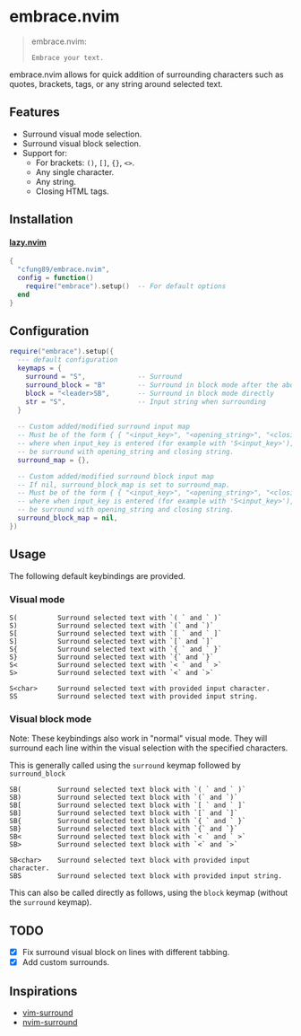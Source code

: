 # embrace.nvim

> embrace.nvim:
>
>     Embrace your text.

embrace.nvim allows for quick addition of surrounding characters such as quotes, brackets, tags, or any string around selected text.

## Features

- Surround visual mode selection.
- Surround visual block selection.
- Support for:
  - For brackets: `()`, `[]`, `{}`, `<>`.
  - Any single character.
  - Any string.
  - Closing HTML tags.


## Installation

#### [lazy.nvim](https://github.com/folke/lazy.nvim)

```lua
{
  "cfung89/embrace.nvim",
  config = function()
    require("embrace").setup()  -- For default options
  end
}
```

## Configuration

```lua
require("embrace").setup({
  --- default configuration
  keymaps = {
    surround = "S",             -- Surround
    surround_block = "B"        -- Surround in block mode after the above keymap
    block = "<leader>SB",       -- Surround in block mode directly
    str = "S",                  -- Input string when surrounding
  }
  
  -- Custom added/modified surround input map
  -- Must be of the form { { "<input_key>", "<opening_string>", "<closing_string" }, ... },
  -- where when input_key is entered (for example with 'S<input_key>'), the selected text will
  -- be surround with opening_string and closing string.
  surround_map = {},

  -- Custom added/modified surround block input map
  -- If nil, surround_block_map is set to surround_map.
  -- Must be of the form { { "<input_key>", "<opening_string>", "<closing_string" }, ... },
  -- where when input_key is entered (for example with 'S<input_key>'), the selected text will
  -- be surround with opening_string and closing string.
  surround_block_map = nil,
})
```

## Usage

The following default keybindings are provided.

### Visual mode

```
S(          Surround selected text with `( ` and ` )`
S)          Surround selected text with `(` and `)`
S[          Surround selected text with `[ ` and ` ]`
S]          Surround selected text with `[` and `]`
S{          Surround selected text with `{ ` and ` }`
S}          Surround selected text with `{` and `}`
S<          Surround selected text with `< ` and ` >`
S>          Surround selected text with `<` and `>`

S<char>     Surround selected text with provided input character.
SS          Surround selected text with provided input string.
```

### Visual block mode

Note: These keybindings also work in "normal" visual mode. They will surround each line within the visual selection with the specified characters.

This is generally called using the `surround` keymap followed by `surround_block`
```
SB(         Surround selected text block with `( ` and ` )`
SB)         Surround selected text block with `(` and `)`
SB[         Surround selected text block with `[ ` and ` ]`
SB]         Surround selected text block with `[` and `]`
SB{         Surround selected text block with `{ ` and ` }`
SB}         Surround selected text block with `{` and `}`
SB<         Surround selected text block with `< ` and ` >`
SB>         Surround selected text block with `<` and `>`

SB<char>    Surround selected text block with provided input character.
SBS         Surround selected text block with provided input string.
```

This can also be called directly as follows, using the `block` keymap (without the `surround` keymap).

## TODO

- [X] Fix surround visual block on lines with different tabbing.
- [X] Add custom surrounds.

## Inspirations

- [vim-surround](https://github.com/tpope/vim-surround)
- [nvim-surround](https://github.com/kylechui/nvim-surround/tree/main)

